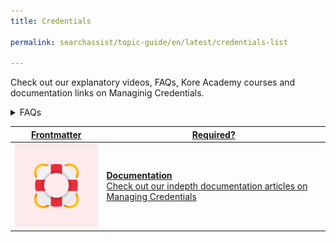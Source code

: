 ```yaml
---
title: Credentials

permalink: searchassist/topic-guide/en/latest/credentials-list

---
```

<!--#### Topic Guide
###### Credentials--> 

 Check out our explanatory videos, FAQs, Kore Academy courses and documentation links on Managinig Credentials.


<details>
  <summary>FAQs 
  </summary>

  <a class="doc-link" target="_blank" href="https://docs.kore.ai/searchassist/administration/managing-credentials/">
 
How do I add or delete Credentials? 
</a>
 
</details>


<a class="doc-link" target="_blank" href="https://developer.kore.ai/docs/bots/bot-builder-tool/small-talk/#">
 

| Frontmatter | Required? |
|-------------|-------------|
| ![alt text](images/SA_Documentation.svg "Title") | **Documentation**  <br /> Check out our indepth documentation articles on Managing Credentials | 


</a>
